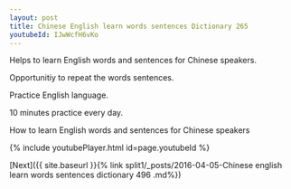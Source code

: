 ```yaml
---
layout: post
title: Chinese English learn words sentences Dictionary 265 
youtubeId: IJwWcfH6vKo
---
```

 
 
Helps to learn English words and sentences for Chinese speakers.

Opportunitiy to repeat the words sentences. 

Practice English language. 
 
10 minutes practice every day. 
 
How to learn English words and sentences for Chinese speakers 
 
{% include youtubePlayer.html id=page.youtubeId %}
 
 
[Next]({{ site.baseurl }}{% link  split1/_posts/2016-04-05-Chinese english learn words sentences dictionary 496 .md%})
 
